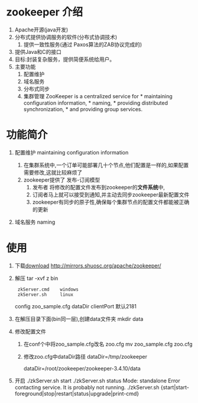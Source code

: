 # zookeeper 介绍 #
1. Apache开源(java开发)
2. 分布式提供协调服务的软件(分布式协调技术)
	1. 提供一致性服务(通过 Paxos算法的ZAB协议完成的)
3. 提供Java和C的接口
4. 目标:封装复杂服务，提供简便系统给用户。
5. 主要功能
	1. 配置维护
	2. 域名服务
	3. 分布式同步
	4. 集群管理
		ZooKeeper is a centralized service for 
			* maintaining configuration information,
			* naming, 
			* providing distributed synchronization, 
			* and providing group services. 


# 功能简介 #
1. 配置维护  maintaining configuration information
	1. 在集群系统中,一个订单可能部署几十个节点,他们配置是一样的,如果配置需要修改,这就比较麻烦了
	2. zookeeper提供了 发布-订阅模型
		1. 发布者   将修改的配置文件发布到zookeeper的**文件系统**中,
		2. 订阅者马上就可以接受到通知,并主动去同步zookeeper最新配置文件
		3. zookeeper有同步的原子性,确保每个集群节点的配置文件都能被正确的更新

2. 域名服务 naming







# 使用 #

1. 下载[download](http://zookeeper.apache.org)
	http://mirrors.shuosc.org/apache/zookeeper/
2. 解压 tar -xvf z
	bin

		zkServer.cmd	windows
		zkServer.sh		linux
	config
		zoo_sample.cfg
			dataDir
			clientPort 默认2181
3. 在解压目录下面(bin同一层),创建data文件夹
	mkdir data
4. 修改配置文件
	1. 在conf个中将zoo_sample.cfg改名 zoo.cfg
		mv zoo_sample.cfg zoo.cfg
	2. 修改zoo.cfg中dataDir路径
		dataDir=/tmp/zookeeper

		dataDir=/root/zookeeper/zookeeper-3.4.10/data
		
5. 开启
	./zkServer.sh	start
	./zkServer.sh	status
			Mode: standalone
			Error contacting service. It is probably not running.
 	./zkServer.sh {start|start-foreground|stop|restart|status|upgrade|print-cmd}